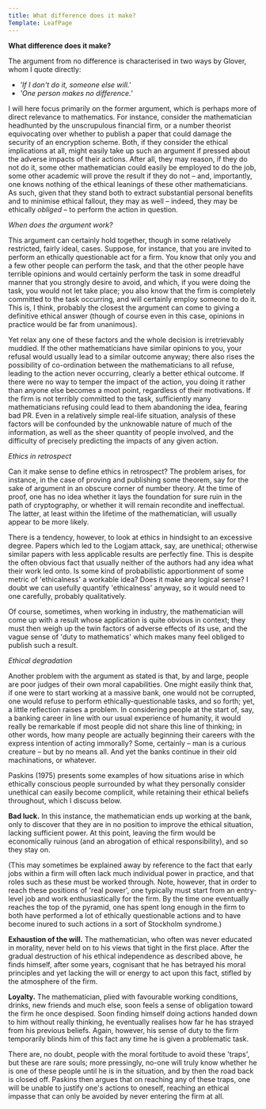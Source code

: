 ```yaml
---
title: What difference does it make?
Template: LeafPage
---
```


**What difference does it make?**

The argument from no difference is characterised in two ways by Glover, whom I quote directly: 

- *'If I don't do it, someone else will.'*
- *'One person makes no difference.'*

I will here focus primarily on the former argument, which is perhaps more of direct relevance to mathematics. For instance, consider the mathematician headhunted by the unscrupulous financial firm, or a number theorist equivocating over whether to publish a paper that could damage the security of an encryption scheme. Both, if they consider the ethical implications at all, might easily take up such an argument if pressed about the adverse impacts of their actions. After all, they may reason, if they do not do it, some other mathematician could easily be employed to do the job, some other academic will prove the result if they do not – and, importantly, one knows nothing of the ethical leanings of these other mathematicians. As such, given that they stand both to extract substantial personal benefits and to minimise ethical fallout, they may as well – indeed, they may be ethically *obliged* – to perform the action in question.


*When does the argument work?*

This argument can certainly hold together, though in some relatively restricted, fairly ideal, cases. Suppose, for instance, that you are invited to perform an ethically questionable act for a firm. You know that only you and a few other people can perform the task, and that the other people have terrible opinions and would certainly perform the task in some dreadful manner that you strongly desire to avoid, and which, if you were doing the task, you would not let take place; you also know that the firm is completely committed to the task occurring, and will certainly employ someone to do it. This is, I think, probably the closest the argument can come to giving a definitive ethical answer (though of course even in this case, opinions in practice would be far from unanimous).

Yet relax any one of these factors and the whole decision is irretrievably muddied. If the other mathematicians have similar opinions to you, your refusal would usually lead to a similar outcome anyway; there also rises the possibility of co-ordination between the mathematicians to all refuse, leading to the action never occurring, clearly a better ethical outcome. If there were no way to temper the impact of the action, you doing it rather than anyone else becomes a moot point, regardless of their motivations. If the firm is not terribly committed to the task, sufficiently many mathematicians refusing could lead to them abandoning the idea, fearing bad PR. Even in a relatively simple real-life situation, analysis of these factors will be confounded by the unknowable nature of much of the information, as well as the sheer quantity of people involved, and the difficulty of precisely predicting the impacts of any given action.

*Ethics in retrospect*

Can it make sense to define ethics in retrospect? The problem arises, for instance, in the case of proving and publishing some theorem, say for the sake of argument in an obscure corner of number theory. At the time of proof, one has no idea whether it lays the foundation for sure ruin in the path of cryptography, or whether it will remain recondite and ineffectual. The latter, at least within the lifetime of the mathematician, will usually appear to be more likely.

There is a tendency, however, to look at ethics in hindsight to an excessive degree. Papers which led to the Logjam attack, say, are unethical; otherwise similar papers with less applicable results are perfectly fine. This is despite the often obvious fact that usually neither of the authors had any idea what their work led onto. Is some kind of probabilistic apportionment of some metric of 'ethicalness' a workable idea? Does it make any logical sense? I doubt we can usefully quantify 'ethicalness' anyway, so it would need to one carefully, probably qualitatively.

Of course, sometimes, when working in industry, the mathematician will come up with a result whose application is quite obvious in context; they must then weigh up the twin factors of adverse effects of its use, and the vague sense of 'duty to mathematics' which makes many feel obliged to publish such a result.

*Ethical degradation*

Another problem with the argument as stated is that, by and large, people are poor judges of their own moral capabilities. One might easily think that, if one were to start working at a massive bank, one would not be corrupted, one would refuse to perform ethically-questionable tasks, and so forth; yet, a little reflection raises a problem. In considering people at the start of, say, a banking career in line with our usual experience of humanity, it would really be remarkable if most people did not share this line of thinking; in other words, how many people are actually beginning their careers with the express intention of acting immorally? Some, certainly – man is a curious creature – but by no means all. And yet the banks continue in their old machinations, or whatever. 

Paskins (1975) presents some examples of how situations arise in which ethically conscious people surrounded by what they personally consider unethical can easily become complicit, while retaining their ethical beliefs throughout, which I discuss below. 

**Bad luck.** In this instance, the mathematician ends up working at the bank, only to discover that they are in no position to improve the ethical situation, lacking sufficient power. At this point, leaving the firm would be economically ruinous (and an abrogation of ethical responsibility), and so they stay on.

(This may sometimes be explained away by reference to the fact that early jobs within a firm will often lack much individual power in practice, and that roles such as these must be worked through. Note, however, that in order to reach these positions of 'real power', one typically must start from an entry-level job and work enthusiastically for the firm. By the time one eventually reaches the top of the pyramid, one has spent long enough in the firm to both have performed a lot of ethically questionable actions and to have become inured to such actions in a sort of Stockholm syndrome.)

**Exhaustion of the will.** The mathematician, who often was never educated in morality, never held on to his views that tight in the first place. After the gradual destruction of his ethical independence as described above, he finds himself, after some years, cognisant that he has betrayed his moral principles and yet lacking the will or energy to act upon this fact, stifled by the atmosphere of the firm.

**Loyalty.** The mathematician, plied with favourable working conditions, drinks, new friends and much else, soon feels a sense of obligation toward the firm he once despised. Soon finding himself doing actions handed down to him without really thinking, he eventually realises how far he has strayed from his previous beliefs. Again, however, his sense of duty to the firm temporarily blinds him of this fact any time he is given a problematic task. 

There are, no doubt, people with the moral fortitude to avoid these 'traps', but these are rare souls; more pressingly, no-one will truly know whether he is one of these people until he is in the situation, and by then the road back is closed off. Paskins then argues that on reaching any of these traps, one will be unable to justify one's actions to oneself, reaching an ethical impasse that can only be avoided by never entering the firm at all.
